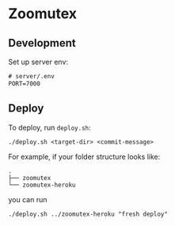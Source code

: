 # Zoomutex

## Development

Set up server env:

```txt
# server/.env
PORT=7000
```

## Deploy

To deploy, run `deploy.sh`:

```shell
./deploy.sh <target-dir> <commit-message>
```

For example, if your folder structure looks like:

```
.
├── zoomutex
└── zoomutex-heroku
```

you can run

```shell
./deploy.sh ../zoomutex-heroku "fresh deploy"
```
